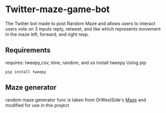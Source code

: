 # Twitter-maze-game-bot
The Twitter bot made to post Random Maze and allows users to interact
users vote on 3 inputs reply, retweet, and like which represents movement in the maze
left, forward, and right resp.

## Requirements
requires: tweepy,csv, time, random, and os
install tweepy Using pip
```
pip install tweepy
```

## Maze generator
random maze generator func is taken from OrWestSide's [Maze](https://github.com/OrWestSide/python-scripts/blob/master/maze.py) and modified for use in this project
